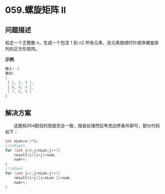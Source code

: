 # 059.螺旋矩阵 II

## **问题描述**  

给定一个正整数 n，生成一个包含 1 到 n2 所有元素，且元素按顺时针顺序螺旋排列的正方形矩阵。

**示例**:  

```java
输入: 3
输出:
[
 [ 1, 2, 3 ],
 [ 8, 9, 4 ],
 [ 7, 6, 5 ]
]
```

## **解决方案**  

&emsp;&emsp;这题和054题目的思路完全一致，按层处理然后考虑边界条件即可，部分代码如下：

```java
int nLen=n-2*i;
//toRight
for (int j=0;j<nLen;j++){
    result[i][i+j]=num;
    num++;
}
//toDown
for (int j=1;j<nLen;j++){
    result[i+j][i+nLen-1]=num;
    num++;
}
```